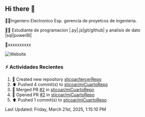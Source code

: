 ## Hi there 👋



👨‍💻Ingeniero Electronico Esp. gerencia de proyetcos de ingenieria.

👨‍🎓 Estudiante de programacion |.py|.js|git/github| y analisis de dato |sql|powerBI|

📱xxxxxxxxxx

![Website](https://img.shields.io/website?url=https%3A%2F%2Fwww.linkedin.com%2Fin%2Fstivenson-corredor-aa7382293%2F)


### :zap: Actividades Recientes
<!--RECENT_ACTIVITY:start-->
1. 📔 Created new repository [sticoar/tercerRepo](https://github.com/sticoar/tercerRepo)<br>
2. ⬆️ Pushed 4 commit(s) to [sticoar/miCuartoRepo](https://github.com/sticoar/miCuartoRepo)<br>
3. 🎉 Merged PR [#2](https://github.com/sticoar/miCuartoRepo/pull/2) in [sticoar/miCuartoRepo](https://github.com/sticoar/miCuartoRepo)<br>
4. 💪 Opened PR [#2](https://github.com/sticoar/miCuartoRepo/pull/2) in [sticoar/miCuartoRepo](https://github.com/sticoar/miCuartoRepo)<br>
5. ⬆️ Pushed 1 commit(s) to [sticoar/miCuartoRepo](https://github.com/sticoar/miCuartoRepo)<br>
<!--RECENT_ACTIVITY:end-->
<!--RECENT_ACTIVITY:last_update-->
Last Updated: Friday, March 21st, 2025, 1:15:10 PM
<!--RECENT_ACTIVITY:last_update_end-->

<!--
**sticoar/sticoar** is a ✨ _special_ ✨ repository because its `README.md` (this file) appears on your GitHub profile.

Here are some ideas to get you started:

- 🔭 I’m currently working on ...
- 🌱 I’m currently learning ...
- 👯 I’m looking to collaborate on ...
- 🤔 I’m looking for help with ...
- 💬 Ask me about ...
- 📫 How to reach me: ...
- 😄 Pronouns: ...
- ⚡ Fun fact: ...
-->
